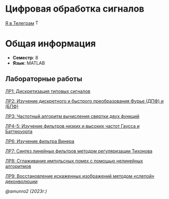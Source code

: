 # Цифровая обработка сигналов

[Я в Телеграм](https://t.me/amunra2) <img src="https://img.icons8.com/external-tal-revivo-shadow-tal-revivo/344/external-telegram-is-a-cloud-based-instant-messaging-and-voice-over-ip-service-logo-shadow-tal-revivo.png" alt="Telegram" width=15>

# Общая информация

* **Семестр**: 8
* **Язык**: MATLAB

## Лабораторные работы

[ЛР1: Дискретизация типовых сигналов](./lab_01/)

[ЛР2: Изучение дискретного и быстрого преобразования Фурье (ДПФ) и (БПФ)](./lab_02/)

[ЛР3: Частотный алгоритм вычисления свертки двух функций](./lab_03/)

[ЛР4-5: Изучение фильтров низких и высоких частот Гаусса и Баттеруорта](./lab_04_05/)

[ЛР6: Изучение фильтра Винера](./lab_06/)

[ЛР7: Синтез линейных фильтров методом регуляризации Тихонова](./lab_07/)

[ЛР8: Сглаживание импульсных помех с помощью нелинейных алгоритмов](./lab_08/)

[ЛР9: Восстановление искаженных изображений методом «слепой» деконволюции](./lab_09/)


_@amunra2 (2023г.)_
